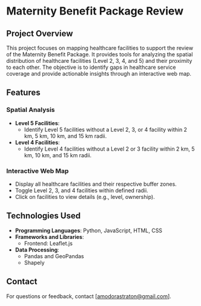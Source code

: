 # Maternity Benefit Package Review

## Project Overview
This project focuses on mapping healthcare facilities to support the review of the Maternity Benefit Package. It provides tools for analyzing the spatial distribution of healthcare facilities (Level 2, 3, 4, and 5) and their proximity to each other. The objective is to identify gaps in healthcare service coverage and provide actionable insights through an interactive web map.

## Features
### Spatial Analysis
- **Level 5 Facilities**:
  - Identify Level 5 facilities without a Level 2, 3, or 4 facility within 2 km, 5 km, 10 km, and 15 km radii.
- **Level 4 Facilities**:
  - Identify Level 4 facilities without a Level 2 or 3 facility within 2 km, 5 km, 10 km, and 15 km radii.

### Interactive Web Map
- Display all healthcare facilities and their respective buffer zones.
- Toggle Level 2, 3, and 4 facilities within defined radii.
- Click on facilities to view details (e.g., level, ownership).


## Technologies Used
- **Programming Languages**: Python, JavaScript, HTML, CSS
- **Frameworks and Libraries**:
  - Frontend: Leaflet.js
- **Data Processing**:
  - Pandas and GeoPandas
  - Shapely


## Contact
For questions or feedback, contact [amodorastraton@gmail.com].

